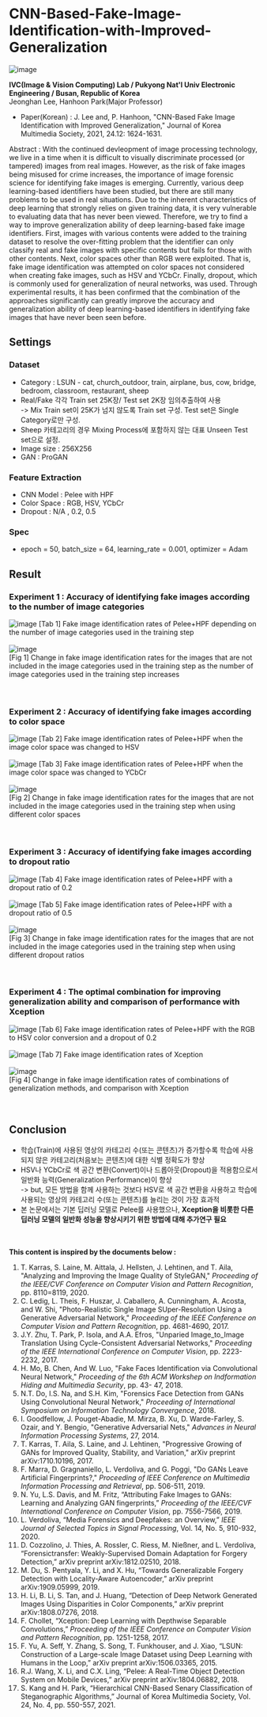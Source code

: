 # CNN-Based-Fake-Image-Identification-with-Improved-Generalization

![image](https://user-images.githubusercontent.com/77098071/147531256-bd056309-484f-4e43-9e2c-01a75252adb7.png)

__IVC(Image & Vision Computing) Lab / Pukyong Nat'l Univ Electronic Engineering / Busan, Republic of Korea__   
Jeonghan Lee, Hanhoon Park(Major Professor)

* Paper(Korean) : J. Lee and, P. Hanhoon, "CNN-Based Fake Image Identification with Improved Generalization," Journal of Korea Multimedia Society, 2021, 24.12: 1624-1631.

Abstract : With the continued devleopment of image processing technology, we live in a time when it is difficult to visually discriminate processed (or tampered) images from real images. However, as the risk of fake images being misused for crime increases, the importance of image forensic science for identifying fake images is emerging. Currently, various deep learning-based identifiers have been studied, but there are still many problems to be used in real situations. Due to the inherent characteristics of deep learning that strongly relies on given training data, it is very vulnerable to evaluating data that has never been viewed. Therefore, we try to find a way to improve generalization ability of deep learning-based fake image identifiers. First, images with various contents were added to the training dataset to resolve the over-fitting problem that the identifier can only classify real and fake images with specific contents but fails for those with other contents. Next, color spaces other than RGB were exploited. That is, fake image identification was attempted on color spaces not considered when creating fake images, such as HSV and YCbCr. Finally, dropout, which is commonly used for generalization of neural networks, was used. Through experimental results, it has been confirmed that the combination of the approaches significantly can greatly improve the accuracy and generalization ability of deep learning-based identifiers in identifying fake images that have never been seen before.

## Settings
### Dataset
* Category : LSUN - cat, church_outdoor, train, airplane, bus, cow, bridge, bedroom, classroom, restaurant, sheep
* Real/Fake 각각 Train set 25K장/ Test set 2K장 임의추출하여 사용 </br> -> Mix Train set이 25K가 넘지 않도록 Train set 구성. Test set은 Single Category로만 구성.
* Sheep 카테고리의 경우 Mixing Process에 포함하지 않는 대표 Unseen Test set으로 설정.
* Image size : 256X256
* GAN : ProGAN

### Feature Extraction
* CNN Model : Pelee with HPF
* Color Space : RGB, HSV, YCbCr
* Dropout : N/A , 0.2, 0.5

### Spec
* epoch = 50, batch_size = 64, learning_rate = 0.001, optimizer = Adam

## Result
### Experiment 1 : Accuracy of identifying fake images according to the number of image categories
![image](https://user-images.githubusercontent.com/77098071/147534578-1210d2cd-7452-4d62-bf6c-e722756b995a.png)
[Tab 1] Fake image identification rates of Pelee+HPF depending on the number of image categories used in the training step
 <br/> <br/>
![image](https://user-images.githubusercontent.com/77098071/147535084-d9c0e675-0685-4df5-b645-b82d7725c093.png) <br/>
[Fig 1] Change in fake image identification rates for the images that are not included in the image categories used in the training step as the number of image categories used in the training step increases
<br/> <br/> <br/>
### Experiment 2 : Accuracy of identifying fake images according to color space
![image](https://user-images.githubusercontent.com/77098071/147535369-29c53d78-4ae4-451c-9f9b-7887777c1038.png)
[Tab 2] Fake image identification rates of Pelee+HPF when the image color space was changed to HSV
<br/><br/>
![image](https://user-images.githubusercontent.com/77098071/147535459-45cafd1d-ad50-4648-887c-1ce6689a745a.png)
[Tab 3] Fake image identification rates of Pelee+HPF when the image color space was changed to YCbCr
<br/><br/>
![image](https://user-images.githubusercontent.com/77098071/147535534-00f0bdbe-cbf8-4228-904e-8d12bb7a5d4b.png) <br/>
[Fig 2] Change in fake image identification rates for the images that are not included in the image categories used in the training step when using different color spaces
<br/><br/><br/>
### Experiment 3 : Accuracy of identifying fake images according to dropout ratio
![image](https://user-images.githubusercontent.com/77098071/147536279-7f3918f3-f3e4-4b74-ac81-6293fd51087d.png)
[Tab 4] Fake image identification rates of Pelee+HPF with a dropout ratio of 0.2
<br/><br/>
![image](https://user-images.githubusercontent.com/77098071/147536412-8835dbda-20be-4d15-8ee8-f63578a6f18b.png)
[Tab 5] Fake image identification rates of Pelee+HPF with a dropout ratio of 0.5
<br/><br/>
![image](https://user-images.githubusercontent.com/77098071/147536490-f20067b4-c2b9-4e1c-a754-d4ba866b58ed.png) <br/>
[Fig 3] Change in fake image identification rates for the images that are not included in the image categories used in the training step when using different dropout ratios
<br/><br/><br/>
### Experiment 4 : The optimal combination for improving generalization ability and comparison of performance with Xception
![image](https://user-images.githubusercontent.com/77098071/147536817-b8c6dfb3-0cc4-4ad6-92a7-add52d2dd7f0.png)
[Tab 6] Fake image identification rates of Pelee+HPF with the RGB to HSV color conversion and a dropout of 0.2
<br/><br/>
![image](https://user-images.githubusercontent.com/77098071/147537549-075d9229-8407-4ceb-8816-7d58683d438a.png)
[Tab 7] Fake image identification rates of Xception
<br/><br/>
![image](https://user-images.githubusercontent.com/77098071/147537740-83c617a3-21ca-4322-9e86-74a0475a0646.png) <br/>
[Fig 4] Change in fake image identification rates of combinations of generalization methods, and comparison with Xception
<br/><br/><br/>

## Conclusion
* 학습(Train)에 사용된 영상의 카테고리 수(또는 콘텐츠)가 증가할수록 학습에 사용되지 않은 카테고리(처음보는 콘텐츠)에 대한 식별 정확도가 향상
* HSV나 YCbCr로 색 공간 변환(Convert)이나 드롭아웃(Dropout)을 적용함으로서 일반화 능력(Generalization Performance)이 향상 
<br/> -> but, 모든 방법을 함께 사용하는 것보다 HSV로 색 공간 변환을 사용하고 학습에 사용되는 영상의 카테고리 수(또는 콘텐츠)를 늘리는 것이 가장 효과적
* 본 논문에서는 기본 딥러닝 모델로 Pelee를 사용했으나, __Xception을 비롯한 다른 딥러닝 모델의 일반화 성능을 향상시키기 위한 방법에 대해 추가연구 필요__
<br/><br/><br/>

__This content is inspired by the documents below :__
1. T. Karras, S. Laine, M. Aittala, J. Hellsten, J. Lehtinen, and T. Aila, "Analyzing and Improving the Image Quality of StyleGAN," *Proceeding of the IEEE/CVF Conference on Computer Vision and Pattern Recognition*, pp. 8110=8119, 2020.
2. C. Ledig, L. Theis, F. Huszar, J. Caballero, A. Cunningham, A. Acosta, and W. Shi, "Photo-Realistic Single Image SUper-Resolution Using a Generative Adversarial Network," *Proceeding of the IEEE Conference on Computer Vision and Pattern Recognition*, pp. 4681-4690, 2017.
3. J.Y. Zhu, T. Park, P. Isola, and A.A. Efros, "Unparied Image_to_Image Translation Using Cycle-Consistent Adversarial Networks," *Proceeding of the IEEE International Conference on Computer Vision*, pp. 2223-2232, 2017.
4. H. Mo, B. Chen, And W. Luo, "Fake Faces Identification via Convolutional Neural Network," *Proceeding of the 6th ACM Workshep on Indformation Hiding and Multimedia Security*, pp. 43- 47, 2018.
5. N.T. Do, I.S. Na, and S.H. Kim, "Forensics Face Detection from GANs Using Convolutional Neural Network," *Proceeding of International Symposium on Information Technology Convergence*, 2018.
6. I. Goodfellow, J. Pouget-Abadie, M. Mirza, B. Xu, D. Warde-Farley, S. Ozair, and Y. Bengio, "Generative Adversarial Nets," *Advances in Neural Information Processing Systems*, 27, 2014.
7. T. Karras, T. Aila, S. Laine, and J. Lehtinen, "Progressive Growing of GANs for Improved Quality, Stability, and Variation," arXiv preprint arXiv:1710.10196, 2017.
8. F. Marra, D. Gragnaniello, L. Verdoliva, and G. Poggi, "Do GANs Leave Artificial Fingerprints?," *Proceeding of IEEE Conference on Multimedia Information Processing and Retrieval*, pp. 506-511, 2019.
9. N. Yu, L.S. Davis, and M. Fritz, “Attributing Fake Images to GANs: Learning and Analyzing GAN fingerprints,” *Proceeding of the IEEE/CVF International Conference on Computer Vision*, pp. 7556-7566, 2019.
10. L. Verdoliva, “Media Forensics and Deepfakes: an Overview,” *IEEE Journal of Selected Topics in Signal Processing*, Vol. 14, No. 5, 910-932, 2020.
11. D. Cozzolino, J. Thies, A. Rossler, C. Riess, M. Nießner, and L. Verdoliva, “Forensictransfer: Weakly-Supervised Domain Adaptation for Forgery Detection,” arXiv preprint arXiv:1812.02510, 2018.
12. M. Du, S. Pentyala, Y. Li, and X. Hu, “Towards Generalizable Forgery Detection with Locality-Aware Autoencoder,” arXiv preprint arXiv:1909.05999, 2019.
13. H. Li, B. Li, S. Tan, and J. Huang, “Detection of Deep Network Generated Images Using Disparities in Color Components,” arXiv preprint arXiv:1808.07276, 2018.
14. F. Chollet, “Xception: Deep Learning with Depthwise Separable Convolutions,” *Proceeding of the IEEE Conference on Computer Vision and Pattern Recognition*, pp. 1251-1258, 2017.
15. F. Yu, A. Seff, Y. Zhang, S. Song, T. Funkhouser, and J. Xiao, “LSUN: Construction of a Large-scale Image Dataset using Deep Learning with Humans in the Loop,” arXiv preprint arXiv:1506.03365, 2015.
16. R.J. Wang, X. Li, and C.X. Ling, “Pelee: A Real-Time Object Detection System on Mobile Devices,” arXiv preprint arXiv:1804.06882, 2018.
17. S. Kang and H. Park, “Hierarchical CNN-Based Senary Classification of Steganographic Algorithms,” Journal of Korea Multimedia Society, Vol. 24, No. 4, pp. 550-557, 2021.

